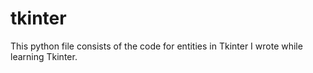 # tkinter
This python file consists of the code for entities in Tkinter I wrote while learning Tkinter.
